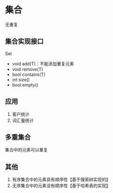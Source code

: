 <!--
 * @Author: five-5
 * @Description: note of set
 * @Date: 2019-04-02
 * @LastEditTime: 2019-04-02
 -->

# 集合
无重复

## 集合实现接口
Set<T>
- void add(T)：不能添加重复元素
- void remove(T)
- bool contains(T)
- int size()
- bool empty()

## 应用
1. 客户统计
2. 词汇量统计

## 多重集合
集合中的元素可以重复

## 其他
1. 有序集合中的元素具有顺序性【基于搜索树实现的】
2. 无序集合中的元素没有顺序性【基于哈希表的实现】